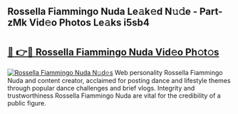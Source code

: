 ## Rossella Fiammingo Nuda Le𝚊k𝚎d N𝚞𝚍e - Part-zMk Vid𝚎o Photos Le𝚊ks i5sb4

# <h2><a href="http://fbf442.evod.top/?m=Rossella+Fiammingo+Nuda">🔗 👉🔴 Rossella Fiammingo Nuda Vid𝚎o Ph𝚘t𝚘s</a></h2>

[![Rossella Fiammingo Nuda N𝚞d𝚎s](https://i.imgur.com/8V9OHl7.gif)](http://fbf442.evod.top/?m=Rossella+Fiammingo+Nuda)
Web personality Rossella Fiammingo Nuda and content creator, acclaimed for posting dance and lifestyle themes through popular dance challenges and brief vlogs. Integrity and trustworthiness Rossella Fiammingo Nuda are vital for the credibility of a public figure. 

